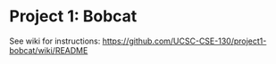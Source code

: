 # Project 1: Bobcat

See wiki for instructions: https://github.com/UCSC-CSE-130/project1-bobcat/wiki/README

